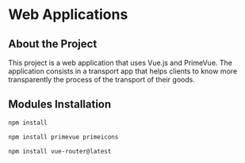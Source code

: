 # Web Applications

## About the Project

This project is a web application that uses Vue.js and PrimeVue. 
The application consists in a transport app that helps clients to know
more transparently the process of the transport of their goods.

## Modules Installation

```bash
npm install
```

```bash
npm install primevue primeicons
```

```bash
npm install vue-router@latest
```

